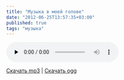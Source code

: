 ```yaml
---
title: "Музыка в моей голове"
date: "2012-06-25T13:57:35+03:00"
published: true
tags: "музыка"
---
```


<audio controls="controls" preload="none">
  <source src="http://205185d7dcfd66a63245-b404bd713c6e8af6c0fce456c6fad544.r32.cf2.rackcdn.com/guestfromfuture.ogg" type="audio/ogg">
  <source src="http://205185d7dcfd66a63245-b404bd713c6e8af6c0fce456c6fad544.r32.cf2.rackcdn.com/guestfromfuture.mp3" type="audio/mpeg">
  HTML5 Audio не поддерживается.
</audio>

[Скачать mp3](http://205185d7dcfd66a63245-b404bd713c6e8af6c0fce456c6fad544.r32.cf2.rackcdn.com/guestfromfuture.mp3) |
[Скачать ogg](http://205185d7dcfd66a63245-b404bd713c6e8af6c0fce456c6fad544.r32.cf2.rackcdn.com/guestfromfuture.ogg)
